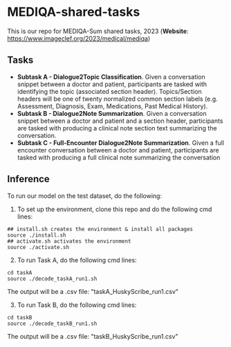 # MEDIQA-shared-tasks
This is our repo for MEDIQA-Sum shared tasks, 2023 (**Website**: https://www.imageclef.org/2023/medical/mediqa)

## Tasks
- **Subtask A - Dialogue2Topic Classification**.  Given a conversation snippet between a doctor and patient, participants are tasked with identifying the topic (associated section header). Topics/Section headers will be one of twenty normalized common section labels (e.g. Assessment, Diagnosis, Exam, Medications, Past Medical History).
- **Subtask B - Dialogue2Note Summarization**. Given a conversation snippet between a doctor and patient and a section header, participants are tasked with producing a clinical note section text summarizing the conversation.
- **Subtask C - Full-Encounter Dialogue2Note Summarization**. Given a full encounter conversation between a doctor and patient, participants are tasked with producing a full clinical note summarizing the conversation

## Inference 
To run our model on the test dataset, do the following:

1. To set up the environment, clone this repo and do the following cmd lines:
```
## install.sh creates the environment & install all packages
source ./install.sh
## activate.sh activates the environment
source ./activate.sh
``` 

2. To run Task A, do the following cmd lines:
```
cd taskA
source ./decode_taskA_run1.sh
```
The output will be a .csv file: "taskA_HuskyScribe_run1.csv"

3. To run Task B, do the following cmd lines:
```
cd taskB
source ./decode_taskB_run1.sh
```
The output will be a .csv file: "taskB_HuskyScribe_run1.csv"
